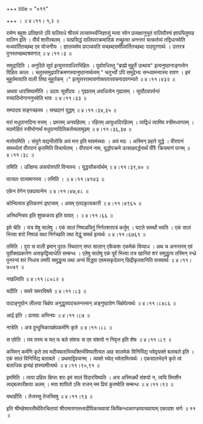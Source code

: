 +++
title = "०११"

+++
।  ॥  ४।११। १,२  ॥   

  

रामेण बहुशः प्रतिज्ञाते ऽपि वालिवधे श्रीरामं तत्सामर्थ्यजिज्ञासुं मत्वा स्वेन प्रत्यक्षानुभूतं वालिपौरुषं ज्ञापयितुमाह वालिन इति । वीर्यं शारीरबलम् । यत्प्रसिद्धं वालिपराक्रमादिकं तच्छ्रुत्वा अनन्तरं यत्कर्तव्यं तद्विधत्स्वेति मध्यवर्तितच्छब्द एव योजनीयः । ज्ञातव्यमेव प्रपञ्चयति यच्छब्दसमीपवर्तितच्छब्दः पादपूरणार्थः । उत्तरत्र पुनस्तच्छब्दश्रवणात्  ॥  ४।११।३  ॥   

  

समुद्रादिति । अनुदिते सूर्य इत्युत्तरावधिरभिहितः । पूर्वावधिस्तु "ब्राह्मे मुहूर्ते उत्थाय" इत्यनुष्ठानाङ्गत्वेन विहितः कालः । चतुस्समुद्रपरिक्रमणस्यानुष्ठानार्थत्वम् " चतुर्भ्यो ऽपि समुद्रेभ्यः सन्ध्यामन्वास्य रावण । इमं मुहूर्तमायाति वाली तिष्ठ मुहूर्तकम् ।" इत्युत्तररामायणोक्ततारवचनादवगम्यते  ॥  ४।११।४३२  ॥   

  

अथवा धारयिष्यामीति । उदयः सूर्योदयः । गृह्यताम् अवधित्वेन गृह्यताम् । सूर्योदयपर्यन्तं स्त्र्यादिभोगाननुभवेति भावः  ॥  ४।११।३३  ॥   

  

सम्पादय सङ्गच्छस्व । सम्प्रदानं युद्धम्  ॥  ४।११।३४,३५  ॥   

  

मत्तं मधुपानादिना मत्तम् । प्रमत्तम् अनवहितम् । रहितम् आयुधादिरहितम् । त्वद्विधं त्वामिव स्त्रीमध्यगतम् । मदमोहितं स्त्रीभोगार्थं मधुपानादितिकर्तव्यतामूढम्  ॥  ४।११।३६,३७  ॥   

  

मत्तोयमिति । संयुगे यद्यभीतोसि अयं मत्त इति मावमंस्थाः । अयं मदः । अस्मिन् प्रहारे युद्धे । वीरपानं समर्थ्यतां वीरपानं कृतमिति विचार्यताम् । वीरपानं नाम, युद्धोपक्रमे उत्साहवर्द्धनार्थं वीरैः क्रियमाणं पानम्  ॥  ४।११।३८  ॥   

  

तमिति । उत्क्षिप्य अंसयोरुपरि विन्यस्य । युद्धसौकर्यार्थम्  ॥  ४।११।३९,४०  ॥   

  

पात्यतः पात्यमानस्य । तमिति ।  ॥  ४।११।४१४३  ॥   

  

एकेन वेगेन एकप्रयत्नेन  ॥  ४।११।४७,४८  ॥   

  

कोन्वित्यत्र इतिकरणं द्रष्टव्यम् । अयम् एतदकृत्यकारी  ॥  ४।११।४९६५  ॥   

  

अस्थिनिचय इति शुष्ककाय इति यावत् ।  ॥  ४।११।६६  ॥   

  

इमे चेति । यत्र येषु सालेषु । एकं सालं निष्पन्नयितुं निर्गतशरपत्रं कर्तुम् । घटते समर्थो भवति । एकं सालं भित्त्वा शरो निष्पन्नं यथा निर्गच्छति तथा वेद्धुं समर्थ इत्यर्थः  ॥  ४।११।६७६९  ॥   

  

तमिति । पुरा स वाली इमान् पुरतः स्थितान् सप्त सालान् एकैकशः एकमेकं विव्याध । अथ च अनन्तरम् एवं पूर्वोक्तप्रकारेण असकृद्विव्याधेति सम्बन्धः । एतेषु सालेषु एकं पूर्वं भित्त्वा तत्र खानितं शरं समुद्धृत्य तस्मिन् रन्ध्रे पुनरन्यं शरं निधाय तमपि समुद्धृत्य तथा अन्यं विद्ध्वा एवमसकृदेतान् छिद्रीकृतवानिति वाक्यार्थः  ॥  ४।११।७०७९  ॥   

  

नखल्विति  ॥  ४।११।८०८२  ॥   

  

यदीति । समरे समरविषये  ॥  ४।११।८३  ॥   

  

पादाङ्गुष्ठेन लीलया चिक्षेप अनुद्धृतपदचलनस्सन् अङ्गुष्ठाग्रेण चिक्षेपेत्यर्थः  ॥  ४।११।८४८६  ॥   

  

आर्द्र इति । प्रत्यग्रः अभिनवः  ॥  ४।११।८७  ॥   

  

नात्रेति । अत्र दुन्दुभिकायक्षेपकर्मणि कृते  ॥  ४।११।८८  ॥   

  

स एवेति । तव तस्य च यत् यः बले संशयः स एव संशयो न निवृत्त इति शेषः  ॥  ४।११।८९  ॥   

  

कस्मिन् कर्मणि कृते तव मदीयबलाभिव्यक्तिर्भविष्यतीत्यत आह सालमेकं विनिर्भिद्य भवेद्व्यक्ते बलाबले इति । एकं सालं विनिर्भिद्य बलाबले । प्रथमाद्विवचनम् । व्यक्ते भवेत् भवेतामित्यर्थः । एकसालभेदने कृते त्वं बलाधिक इत्यहं ज्ञस्यामीत्यर्थः  ॥  ४।११।९०,९१  ॥   

  

इममिति । त्वया प्रहितः क्षिप्तः शरः इमं सालं विदारयिष्यति । अत्र अस्मिन्नर्थे संशयो न, त्वयि विमर्शेन त्वद्बलपरीक्षया अलम् । मया शापितो ऽसि राजन् मम प्रियं कुरुष्वेति सम्बन्धः  ॥  ४।११।९२  ॥   

  

यथाहीति । तेजस्सु तेजस्विषु  ॥  ४।११।९३  ॥   

  

इति श्रीमहेश्वरतीर्थविरचितायां श्रीरामायणतत्त्वदीपिकाख्यायां किष्किन्धाकाण्डव्याख्यायाम् एकादशः सर्गः  ॥  ११  ॥   

  

